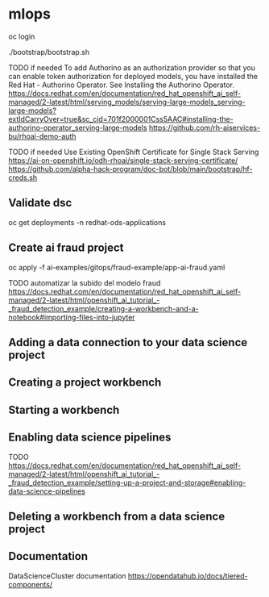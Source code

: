 # mlops

oc login

./bootstrap/bootstrap.sh

TODO if needed
To add Authorino as an authorization provider so that you can enable token authorization for deployed models, you have installed the Red Hat - Authorino Operator. See Installing the Authorino Operator.
https://docs.redhat.com/en/documentation/red_hat_openshift_ai_self-managed/2-latest/html/serving_models/serving-large-models_serving-large-models?extIdCarryOver=true&sc_cid=701f2000001Css5AAC#installing-the-authorino-operator_serving-large-models
https://github.com/rh-aiservices-bu/rhoai-demo-auth


TODO if needed
Use Existing OpenShift Certificate for Single Stack Serving
https://ai-on-openshift.io/odh-rhoai/single-stack-serving-certificate/
https://github.com/alpha-hack-program/doc-bot/blob/main/bootstrap/hf-creds.sh




## Validate dsc
oc get deployments -n redhat-ods-applications

## Create ai fraud project
oc apply -f ai-examples/gitops/fraud-example/app-ai-fraud.yaml 

TODO
automatizar la subido del modelo fraud
https://docs.redhat.com/en/documentation/red_hat_openshift_ai_self-managed/2-latest/html/openshift_ai_tutorial_-_fraud_detection_example/creating-a-workbench-and-a-notebook#importing-files-into-jupyter



## Adding a data connection to your data science project


## Creating a project workbench



## Starting a workbench

## Enabling data science pipelines
TODO 
https://docs.redhat.com/en/documentation/red_hat_openshift_ai_self-managed/2-latest/html/openshift_ai_tutorial_-_fraud_detection_example/setting-up-a-project-and-storage#enabling-data-science-pipelines


## Deleting a workbench from a data science project

## Documentation
DataScienceCluster documentation
https://opendatahub.io/docs/tiered-components/